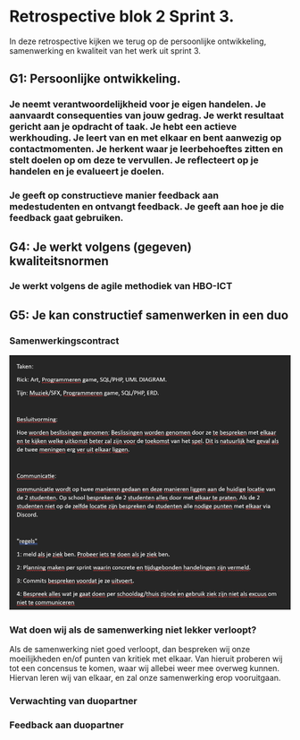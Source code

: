 # Retrospective blok 2 Sprint 3.
In deze retrospective kijken we terug op de persoonlijke ontwikkeling, samenwerking en kwaliteit van het werk uit sprint 3.

## G1: Persoonlijke ontwikkeling.

### Je neemt verantwoordelijkheid voor je eigen handelen. Je aanvaardt consequenties van jouw gedrag. Je werkt resultaat gericht aan je opdracht of taak. Je hebt een actieve werkhouding. Je leert van en met elkaar en bent aanwezig op contactmomenten. Je herkent waar je leerbehoeftes zitten en stelt doelen op om deze te vervullen. Je reflecteert op je handelen en je evalueert je doelen.

### Je geeft op constructieve manier feedback aan medestudenten en ontvangt feedback. Je geeft aan hoe je die feedback gaat gebruiken.

## G4: Je werkt volgens (gegeven) kwaliteitsnormen

### Je werkt volgens de agile methodiek van HBO-ICT

## G5: Je kan constructief samenwerken in een duo

### Samenwerkingscontract

![Samenwerkingscontract](Samenwerkingscontract.png)

### Wat doen wij als de samenwerking niet lekker verloopt?

Als de samenwerking niet goed verloopt, dan bespreken wij onze moeilijkheden en/of punten van kritiek met elkaar. Van hieruit proberen wij tot een concensus te komen, waar wij allebei weer mee overweg kunnen. Hiervan leren wij van elkaar, en zal onze samenwerking erop vooruitgaan.

### Verwachting van duopartner

### Feedback aan duopartner